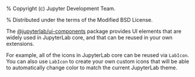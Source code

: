 % Copyright (c) Jupyter Development Team.

% Distributed under the terms of the Modified BSD License.

The [@jupyterlab/ui-components](https://jupyterlab.readthedocs.io/en/latest/api/modules/ui_components.html)
package provides UI elements that are widely used in JupyterLab core,
and that can be reused in your own extensions.

For example, all of the icons in JupyterLab core can be reused via
`LabIcon`. You can also use `LabIcon` to create your own custom
icons that will be able to automatically change color to match the
current JupyterLab theme.
